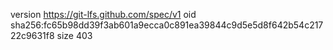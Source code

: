 version https://git-lfs.github.com/spec/v1
oid sha256:fc65b98dd39f3ab601a9ecca0c891ea39844c9d5e5d8f642b54c21722c9631f8
size 403
